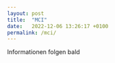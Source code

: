 ```yaml
---
layout: post
title:  "MCI"
date:   2022-12-06 13:26:17 +0100
permalink: /mci/
---
```

Informationen folgen bald
